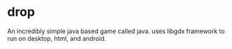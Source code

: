 # drop
An incredibly simple java based game called java. uses libgdx framework to run on desktop, html, and android. 
